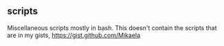 ## scripts

Miscellaneous scripts mostly in bash. This doesn't contain the scripts that are in my gists, https://gist.github.com/Mikaela
